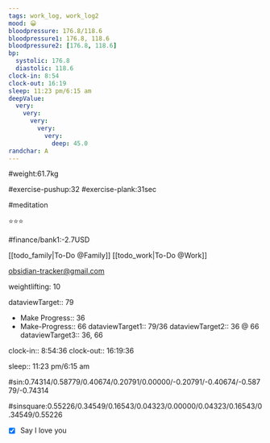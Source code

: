 ```yaml
---
tags: work_log, work_log2
mood: 😀
bloodpressure: 176.8/118.6
bloodpressure1: 176.8, 118.6
bloodpressure2: [176.8, 118.6]
bp:
  systolic: 176.8
  diastolic: 118.6
clock-in: 8:54
clock-out: 16:19
sleep: 11:23 pm/6:15 am
deepValue:
  very:
    very:
      very:
        very:
          very:
            deep: 45.0
randchar: A
---
```


#weight:61.7kg

#exercise-pushup:32
#exercise-plank:31sec

#meditation

⭐⭐⭐

#finance/bank1:-2.7USD

[[todo_family|To-Do @Family]]
[[todo_work|To-Do @Work]]

obsidian-tracker@gmail.com

weightlifting: 10

dataviewTarget:: 79

- Make Progress:: 36
- Make-Progress:: 66
  dataviewTarget1:: 79/36
  dataviewTarget2:: 36 @ 66
  dataviewTarget3:: 36, 66

clock-in:: 8:54:36
clock-out:: 16:19:36

sleep:: 11:23 pm/6:15 am

#sin:0.74314/0.58779/0.40674/0.20791/0.00000/-0.20791/-0.40674/-0.58779/-0.74314

#sinsquare:0.55226/0.34549/0.16543/0.04323/0.00000/0.04323/0.16543/0.34549/0.55226

- [x] Say I love you
